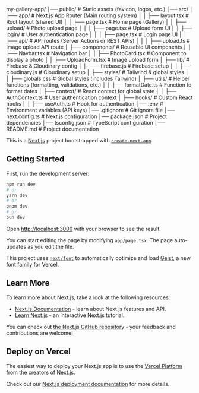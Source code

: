 my-gallery-app/
│── public/                # Static assets (favicon, logos, etc.)
│── src/
│   ├── app/               # Next.js App Router (Main routing system)
│   │   ├── layout.tsx     # Root layout (shared UI)
│   │   ├── page.tsx       # Home page (Gallery)
│   │   ├── upload/        # Photo upload page
│   │   │   ├── page.tsx   # Upload form UI
│   │   ├── login/         # User authentication page
│   │   │   ├── page.tsx   # Login page UI
│   │   ├── api/           # API routes (Server Actions or REST APIs)
│   │   │   ├── upload.ts  # Image upload API route
│   ├── components/        # Reusable UI components
│   │   ├── Navbar.tsx     # Navigation bar
│   │   ├── PhotoCard.tsx  # Component to display a photo
│   │   ├── UploadForm.tsx # Image upload form
│   ├── lib/               # Firebase & Cloudinary config
│   │   ├── firebase.js    # Firebase setup
│   │   ├── cloudinary.js  # Cloudinary setup
│   ├── styles/            # Tailwind & global styles
│   │   ├── globals.css    # Global styles (includes Tailwind)
│   ├── utils/             # Helper functions (formatting, validations, etc.)
│   │   ├── formatDate.ts  # Function to format dates
│   ├── context/           # React context for global state
│   │   ├── AuthContext.ts # User authentication context
│   ├── hooks/             # Custom React hooks
│   │   ├── useAuth.ts     # Hook for authentication
│── .env                   # Environment variables (API keys)
│── .gitignore             # Git ignore file
│── next.config.ts         # Next.js configuration
│── package.json           # Project dependencies
│── tsconfig.json          # TypeScript configuration
│── README.md              # Project documentation


This is a [Next.js](https://nextjs.org) project bootstrapped with [`create-next-app`](https://nextjs.org/docs/app/api-reference/cli/create-next-app).

## Getting Started

First, run the development server:

```bash
npm run dev
# or
yarn dev
# or
pnpm dev
# or
bun dev
```

Open [http://localhost:3000](http://localhost:3000) with your browser to see the result.

You can start editing the page by modifying `app/page.tsx`. The page auto-updates as you edit the file.

This project uses [`next/font`](https://nextjs.org/docs/app/building-your-application/optimizing/fonts) to automatically optimize and load [Geist](https://vercel.com/font), a new font family for Vercel.

## Learn More

To learn more about Next.js, take a look at the following resources:

- [Next.js Documentation](https://nextjs.org/docs) - learn about Next.js features and API.
- [Learn Next.js](https://nextjs.org/learn) - an interactive Next.js tutorial.

You can check out [the Next.js GitHub repository](https://github.com/vercel/next.js) - your feedback and contributions are welcome!

## Deploy on Vercel

The easiest way to deploy your Next.js app is to use the [Vercel Platform](https://vercel.com/new?utm_medium=default-template&filter=next.js&utm_source=create-next-app&utm_campaign=create-next-app-readme) from the creators of Next.js.

Check out our [Next.js deployment documentation](https://nextjs.org/docs/app/building-your-application/deploying) for more details.
